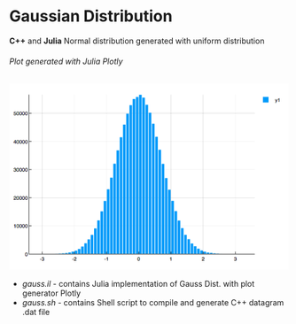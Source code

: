 # Gaussian Distribution
**C++** and **Julia** Normal distribution generated with uniform distribution

###### Plot generated with Julia Plotly  
![Example graph](res/example.png)  

* *gauss.il* - contains Julia implementation of Gauss Dist. with plot generator Plotly  
* *gauss.sh* - contains Shell script to compile and generate C++ datagram .dat file
